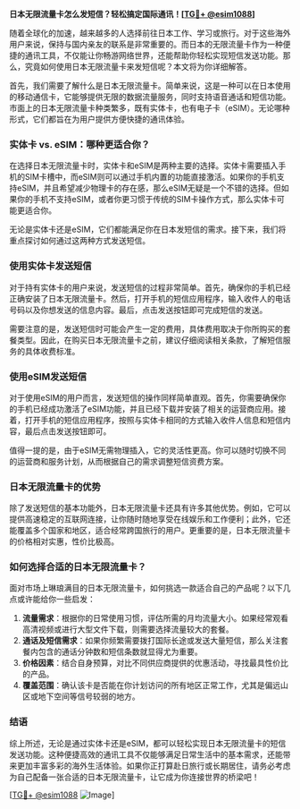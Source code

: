 **日本无限流量卡怎么发短信？轻松搞定国际通讯！[[TG💪+ @esim1088](https://t.me/s/esim1088)]**

随着全球化的加速，越来越多的人选择前往日本工作、学习或旅行。对于这些海外用户来说，保持与国内亲友的联系是非常重要的。而日本的无限流量卡作为一种便捷的通讯工具，不仅能让你畅游网络世界，还能帮助你轻松实现短信发送功能。那么，究竟如何使用日本无限流量卡来发短信呢？本文将为你详细解答。

首先，我们需要了解什么是日本无限流量卡。简单来说，这是一种可以在日本使用的移动通信卡，它能够提供无限的数据流量服务，同时支持语音通话和短信功能。市面上的日本无限流量卡种类繁多，既有实体卡，也有电子卡（eSIM）。无论哪种形式，它们都旨在为用户提供方便快捷的通讯体验。

### 实体卡 vs. eSIM：哪种更适合你？

在选择日本无限流量卡时，实体卡和eSIM是两种主要的选择。实体卡需要插入手机的SIM卡槽中，而eSIM则可以通过手机内置的功能直接激活。如果你的手机支持eSIM，并且希望减少物理卡的存在感，那么eSIM无疑是一个不错的选择。但如果你的手机不支持eSIM，或者你更习惯于传统的SIM卡操作方式，那么实体卡可能更适合你。

无论是实体卡还是eSIM，它们都能满足你在日本发短信的需求。接下来，我们将重点探讨如何通过这两种方式发送短信。

### 使用实体卡发送短信

对于持有实体卡的用户来说，发送短信的过程非常简单。首先，确保你的手机已经正确安装了日本无限流量卡。然后，打开手机的短信应用程序，输入收件人的电话号码以及你想发送的信息内容。最后，点击发送按钮即可完成短信的发送。

需要注意的是，发送短信时可能会产生一定的费用，具体费用取决于你所购买的套餐类型。因此，在购买日本无限流量卡之前，建议仔细阅读相关条款，了解短信服务的具体收费标准。

### 使用eSIM发送短信

对于使用eSIM的用户而言，发送短信的操作同样简单直观。首先，你需要确保你的手机已经成功激活了eSIM功能，并且已经下载并安装了相关的运营商应用。接着，打开手机的短信应用程序，按照与实体卡相同的方式输入收件人信息和短信内容，最后点击发送按钮即可。

值得一提的是，由于eSIM无需物理插入，它的灵活性更高。你可以随时切换不同的运营商和服务计划，从而根据自己的需求调整短信资费方案。

### 日本无限流量卡的优势

除了发送短信的基本功能外，日本无限流量卡还具有许多其他优势。例如，它可以提供高速稳定的互联网连接，让你随时随地享受在线娱乐和工作便利；此外，它还能覆盖多个国家和地区，适合经常跨国旅行的用户。更重要的是，日本无限流量卡的价格相对实惠，性价比极高。

### 如何选择合适的日本无限流量卡？

面对市场上琳琅满目的日本无限流量卡，如何挑选一款适合自己的产品呢？以下几点或许能给你一些启发：

1. **流量需求**：根据你的日常使用习惯，评估所需的月均流量大小。如果经常观看高清视频或进行大型文件下载，则需要选择流量较大的套餐。
2. **通话及短信需求**：如果你频繁需要拨打国际长途或发送大量短信，那么关注套餐内包含的通话分钟数和短信条数就显得尤为重要。
3. **价格因素**：结合自身预算，对比不同供应商提供的优惠活动，寻找最具性价比的产品。
4. **覆盖范围**：确认该卡是否能在你计划访问的所有地区正常工作，尤其是偏远山区或地下空间等信号较弱的地方。

### 结语

综上所述，无论是通过实体卡还是eSIM，都可以轻松实现日本无限流量卡的短信发送功能。这种便捷高效的通讯工具不仅能够满足日常生活中的基本需求，还能带来更加丰富多彩的海外生活体验。如果你正打算赴日旅行或长期居住，请务必考虑为自己配备一张合适的日本无限流量卡，让它成为你连接世界的桥梁吧！

[[TG💪+ @esim1088](https://t.me/s/esim1088) ![Image](https://i.postimg.cc/4NQfJmqS/Snipaste-2025-05-13-00-14-12.png)]